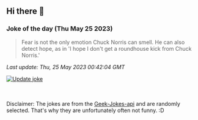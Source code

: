## Hi there 👋

### Joke of the day (Thu May 25 2023)
<!-- joke -->
>Fear is not the only emotion Chuck Norris can smell. He can also detect hope, as in 'I hope I don't get a roundhouse kick from Chuck Norris.'
<!-- /joke -->

*Last update: Thu, 25 May 2023 00:42:04 GMT*

[![Update joke](https://github.com/nclskfm/nclskfm/actions/workflows/joke.yml/badge.svg)](https://github.com/nclskfm/nclskfm/actions/workflows/joke.yml)

<br><br>
Disclaimer: The jokes are from the [Geek-Jokes-api](https://github.com/sameerkumar18/geek-joke-api) and are randomly selected. That's why they are unfortunately often not funny. :D
